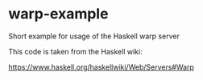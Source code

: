 warp-example
============

Short example for usage of the Haskell warp server

This code is taken from the Haskell wiki:

https://www.haskell.org/haskellwiki/Web/Servers#Warp
